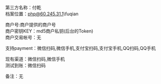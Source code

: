 第三方名称：付乾  
档案位置：php@60.245.31.1\fuqian  
 
商户号:商户提供的商户号  
商户密钥KEY：md5商户私钥(后台的Token)  
商户交易帐号：无  
 
支持payment：微信扫码,微信手机,支付宝扫码,支付宝手机,QQ扫码,QQ手机  
 
现有渠道：微信扫码,微信手机  
测试到账：微信扫码  
 
备注：无  
